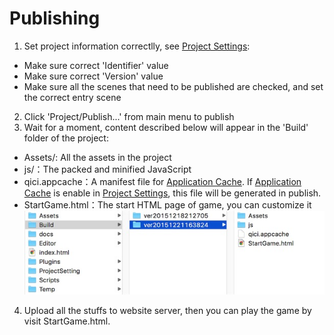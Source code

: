 # Publishing
1. Set project information correctlly, see [Project Settings](../Settings/index.html):		
  * Make sure correct 'Identifier' value
  * Make sure correct 'Version' value
  * Make sure all the scenes that need to be published are checked, and set the correct entry scene  
2. Click 'Project/Publish...' from main menu to publish
3. Wait for a moment, content described below will appear in the 'Build' folder of the project:	
  * Assets/: All the assets in the project
  * js/：The packed and minified JavaScript
  * qici.appcache：A manifest file for [Application Cache](https://developer.mozilla.org/en-US/docs/Web/HTML/Using_the_application_cache). If [Application Cache](https://developer.mozilla.org/en-US/docs/Web/HTML/Using_the_application_cache) is enable in [Project Settings](../Settings/index.html), this file will be generated in publish.  
  * StartGame.html：The start HTML page of game, you can customize it
![Publish](images/publish.png)    
4. Upload all the stuffs to website server, then you can play the game by visit StartGame.html.

